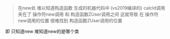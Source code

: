 > 在new处 难以知道构造函数
生成的机器代码中  (vs2019编译的)
calcId调用 夹在了 操作符new调用 和 构造函数ZUser调用之间
这就导致 在  操作符new调用的位置 很难找到 构造函数ZUser调用的位置

即 只知道new  难知道new的是哪个类
